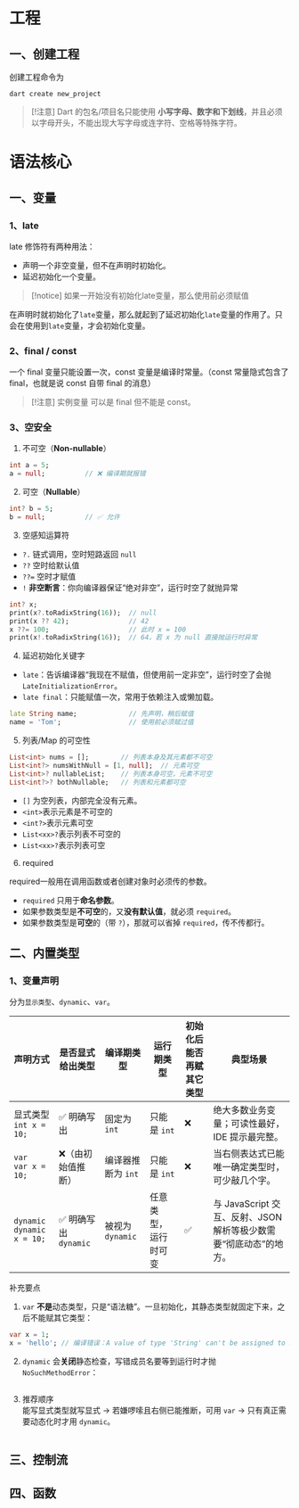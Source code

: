 # 工程
## 一、创建工程
创建工程命令为
```
dart create new_project
```
> [!注意]
> Dart 的包名/项目名只能使用 **小写字母、数字和下划线**，并且必须以字母开头，不能出现大写字母或连字符、空格等特殊字符。

# 语法核心
## 一、变量
### 1、late

late 修饰符有两种用法：
- 声明一个非空变量，但不在声明时初始化。
- 延迟初始化一个变量。

> [!notice]
> 如果一开始没有初始化late变量，那么使用前必须赋值

在声明时就初始化了`late`变量，那么就起到了延迟初始化`late`变量的作用了。只会在使用到`late`变量，才会初始化变量。

### 2、final / const

一个 final 变量只能设置一次，const 变量是编译时常量。（const 常量隐式包含了 final，也就是说 const 自带 final 的消息）
> [!注意]
> 实例变量 可以是 final 但不能是 const。

### 3、空安全

1. 不可空（**Non-nullable**）
```dart
int a = 5;
a = null;          // ❌ 编译期就报错
```

2. 可空（**Nullable**）
```dart
int? b = 5;
b = null;          // ✅ 允许
```

3. 空感知运算符
- `?.` 链式调用，空时短路返回 `null`
- `??` 空时给默认值
- `??=` 空时才赋值
- `!` **非空断言**：你向编译器保证“绝对非空”，运行时空了就抛异常

``` dart
int? x;
print(x?.toRadixString(16));  // null
print(x ?? 42);               // 42
x ??= 100;                    // 此时 x = 100
print(x!.toRadixString(16));  // 64，若 x 为 null 直接抛运行时异常
```

4. 延迟初始化关键字
- `late`：告诉编译器“我现在不赋值，但使用前一定非空”，运行时空了会抛 `LateInitializationError`。
- `late final`：只能赋值一次，常用于依赖注入或懒加载。

```dart
late String name;             // 先声明，稍后赋值
name = 'Tom';                 // 使用前必须赋过值
```

5. 列表/Map 的可空性

```dart
List<int> nums = [];        // 列表本身及其元素都不可空
List<int?> numsWithNull = [1, null];  // 元素可空
List<int>? nullableList;    // 列表本身可空，元素不可空
List<int?>? bothNullable;   // 列表和元素都可空
```

- `[]` 为空列表，内部完全没有元素。
- `<int>`表示元素是不可空的
- `<int?>`表示元素可空
- `List<xx>?`表示列表不可空的
- `List<xx>?`表示列表可空

6. required

required一般用在调用函数或者创建对象时必须传的参数。

- `required` 只用于**命名参数**。
- 如果参数类型是**不可空**的，又**没有默认值**，就必须 `required`。
- 如果参数类型是**可空**的（带 `?`），那就可以省掉 `required`，传不传都行。

## 二、内置类型

### 1、变量声明

分为`显示类型`、`dynamic`、`var`。

| 声明方式                           | 是否显式给出类型         | 编译期类型         | 运行期类型      | 初始化后能否再赋其它类型 | 典型场景                                       |
| ------------------------------ | ---------------- | ------------- | ---------- | ------------ | ------------------------------------------ |
| 显式类型<br>`int x = 10;`          | ✅ 明确写出           | 固定为 `int`     | 只能是 `int`  | ❌            | 绝大多数业务变量；可读性最好，IDE 提示最完整。                  |
| `var`<br>`var x = 10;`         | ❌（由初始值推断）        | 编译器推断为 `int`  | 只能是 `int`  | ❌            | 当右侧表达式已能唯一确定类型时，可少敲几个字。                    |
| `dynamic`<br>`dynamic x = 10;` | ✅ 明确写出 `dynamic` | 被视为 `dynamic` | 任意类型，运行时可变 | ✅            | 与 JavaScript 交互、反射、JSON 解析等极少数需要“彻底动态”的地方。 |
补充要点

1. `var` **不是**动态类型，只是“语法糖”。一旦初始化，其静态类型就固定下来，之后不能赋其它类型：
``` dart
var x = 1;
x = 'hello'; // 编译错误：A value of type 'String' can't be assigned to a variable of type 'int'.
```
2. `dynamic` 会**关闭**静态检查，写错成员名要等到运行时才抛 `NoSuchMethodError`：
``` dart

```
3. 推荐顺序  
能写显式类型就写显式 → 若嫌啰嗦且右侧已能推断，可用 `var` → 只有真正需要动态化时才用 `dynamic`。
``` dart

```
## 三、控制流

## 四、函数

